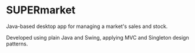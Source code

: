 # SUPERmarket
Java-based desktop app for managing a market's sales and stock.

Developed using plain Java and Swing, applying MVC and Singleton design patterns.
